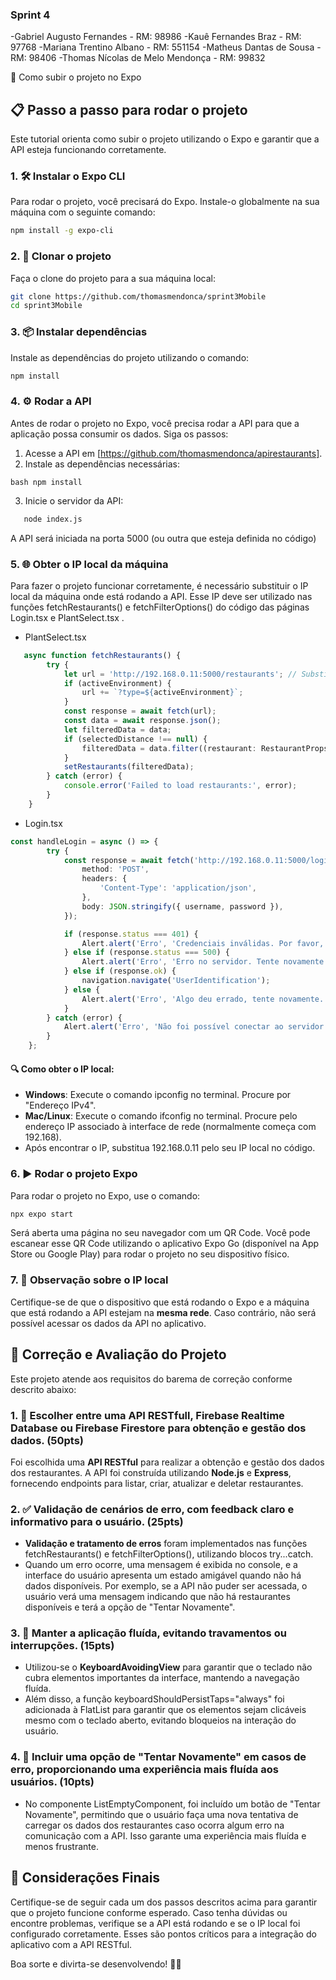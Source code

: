 ### Sprint 4
-Gabriel Augusto Fernandes - RM: 98986
-Kauê Fernandes Braz - RM: 97768
-Mariana Trentino Albano - RM: 551154
-Matheus Dantas de Sousa - RM: 98406
-Thomas Nícolas de Melo Mendonça - RM: 99832

🚀 Como subir o projeto no Expo 

## 📋 Passo a passo para rodar o projeto

Este tutorial orienta como subir o projeto utilizando o Expo e garantir que a API esteja funcionando corretamente.

### 1. 🛠️ Instalar o Expo CLI

Para rodar o projeto, você precisará do Expo. Instale-o globalmente na sua máquina com o seguinte comando:

```bash
npm install -g expo-cli
```


### 2. 📂 Clonar o projeto

Faça o clone do projeto para a sua máquina local:

```bash
git clone https://github.com/thomasmendonca/sprint3Mobile
cd sprint3Mobile
```


### 3. 📦 Instalar dependências

Instale as dependências do projeto utilizando o comando:
``` bash
npm install
```


### 4. ⚙️ Rodar a API

Antes de rodar o projeto no Expo, você precisa rodar a API para que a aplicação possa consumir os dados. Siga os passos:

1. Acesse a API em [https://github.com/thomasmendonca/apirestaurants].
2. Instale as dependências necessárias:
   
`bash
   npm install`

3. Inicie o servidor da API:
   
```bash
   node index.js
```

   A API será iniciada na porta 5000 (ou outra que esteja definida no código)

### 5. 🌐 Obter o IP local da máquina


Para fazer o projeto funcionar corretamente, é necessário substituir o IP local da máquina onde está rodando a API. Esse IP deve ser utilizado nas funções fetchRestaurants() e fetchFilterOptions() do código das páginas Login.tsx e PlantSelect.tsx .
- PlantSelect.tsx
``` Typescript
   async function fetchRestaurants() {
        try {
            let url = 'http://192.168.0.11:5000/restaurants'; // Substitua 192.168.X.X pelo IP local da sua máquina
            if (activeEnvironment) {
                url += `?type=${activeEnvironment}`;
            }
            const response = await fetch(url);
            const data = await response.json();
            let filteredData = data;
            if (selectedDistance !== null) {
                filteredData = data.filter((restaurant: RestaurantProps) => restaurant.distance <= selectedDistance);
            }
            setRestaurants(filteredData);
        } catch (error) {
            console.error('Failed to load restaurants:', error);
        }
    }
```
- Login.tsx 
``` Typescript
const handleLogin = async () => {
        try {
            const response = await fetch('http://192.168.0.11:5000/login', { // Substitua 192.168.X.X pelo IP local da sua máquina
                method: 'POST',
                headers: {
                    'Content-Type': 'application/json',
                },
                body: JSON.stringify({ username, password }),
            });

            if (response.status === 401) {
                Alert.alert('Erro', 'Credenciais inválidas. Por favor, verifique seu nome de usuário e senha.');
            } else if (response.status === 500) {
                Alert.alert('Erro', 'Erro no servidor. Tente novamente mais tarde.');
            } else if (response.ok) {
                navigation.navigate('UserIdentification');
            } else {
                Alert.alert('Erro', 'Algo deu errado, tente novamente. Código de status: ' + response.status);
            }
        } catch (error) {
            Alert.alert('Erro', 'Não foi possível conectar ao servidor. Verifique sua conexão com a internet.');
        }
    };
```

#### 🔍 Como obter o IP local:
- **Windows**: Execute o comando ipconfig no terminal. Procure por "Endereço IPv4".
- **Mac/Linux**: Execute o comando ifconfig no terminal. Procure pelo endereço IP associado à interface de rede (normalmente começa com 192.168).
- Após encontrar o IP, substitua 192.168.0.11 pelo seu IP local no código.

### 6. ▶️ Rodar o projeto Expo

Para rodar o projeto no Expo, use o comando:

```bash
npx expo start
```

Será aberta uma página no seu navegador com um QR Code. Você pode escanear esse QR Code utilizando o aplicativo Expo Go (disponível na App Store ou Google Play) para rodar o projeto no seu dispositivo físico.

### 7. 📶 Observação sobre o IP local

Certifique-se de que o dispositivo que está rodando o Expo e a máquina que está rodando a API estejam na **mesma rede**. Caso contrário, não será possível acessar os dados da API no aplicativo.

## 🎯 Correção e Avaliação do Projeto

Este projeto atende aos requisitos do barema de correção conforme descrito abaixo:

### 1. 🔗 Escolher entre uma API RESTfull, Firebase Realtime Database ou Firebase Firestore para obtenção e gestão dos dados. (50pts)

Foi escolhida uma **API RESTful** para realizar a obtenção e gestão dos dados dos restaurantes. A API foi construída utilizando **Node.js** e **Express**, fornecendo endpoints para listar, criar, atualizar e deletar restaurantes.

### 2. ✅ Validação de cenários de erro, com feedback claro e informativo para o usuário. (25pts)

- **Validação e tratamento de erros** foram implementados nas funções fetchRestaurants() e fetchFilterOptions(), utilizando blocos try...catch.
- Quando um erro ocorre, uma mensagem é exibida no console, e a interface do usuário apresenta um estado amigável quando não há dados disponíveis. Por exemplo, se a API não puder ser acessada, o usuário verá uma mensagem indicando que não há restaurantes disponíveis e terá a opção de "Tentar Novamente".

### 3. 🌊 Manter a aplicação fluída, evitando travamentos ou interrupções. (15pts)

- Utilizou-se o **KeyboardAvoidingView** para garantir que o teclado não cubra elementos importantes da interface, mantendo a navegação fluída.
- Além disso, a função keyboardShouldPersistTaps="always" foi adicionada à FlatList para garantir que os elementos sejam clicáveis mesmo com o teclado aberto, evitando bloqueios na interação do usuário.

### 4. 🔄 Incluir uma opção de "Tentar Novamente" em casos de erro, proporcionando uma experiência mais fluída aos usuários. (10pts)

- No componente ListEmptyComponent, foi incluído um botão de "Tentar Novamente", permitindo que o usuário faça uma nova tentativa de carregar os dados dos restaurantes caso ocorra algum erro na comunicação com a API. Isso garante uma experiência mais fluída e menos frustrante.

## 📌 Considerações Finais

Certifique-se de seguir cada um dos passos descritos acima para garantir que o projeto funcione conforme esperado. Caso tenha dúvidas ou encontre problemas, verifique se a API está rodando e se o IP local foi configurado corretamente. Esses são pontos críticos para a integração do aplicativo com a API RESTful.

Boa sorte e divirta-se desenvolvendo! 🚀😊
